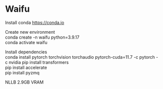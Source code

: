 # Waifu

Install conda
https://conda.io

Create new environment  
conda create -n waifu python=3.9.17  
conda activate waifu  

Install dependencies  
conda install pytorch torchvision torchaudio pytorch-cuda=11.7 -c pytorch -c nvidia
pip install transformers  
pip install accelerate   
pip install pyzmq  

NLLB 2.9GB VRAM
